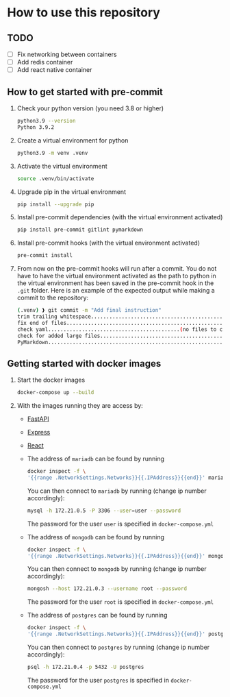 # How to use this repository

## TODO

- [ ] Fix networking between containers
- [ ] Add redis container
- [ ] Add react native container

## How to get started with pre-commit

1. Check your python version (you need 3.8 or higher)

    ```bash
    python3.9 --version
    Python 3.9.2
    ```

1. Create a virtual environment for python

    ```bash
    python3.9 -m venv .venv
    ```

1. Activate the virtual environment

    ```bash
    source .venv/bin/activate
    ```

1. Upgrade pip in the virtual environment

    ```bash
    pip install --upgrade pip
    ```

1. Install pre-commit dependencies (with the virtual environment activated)

    ```bash
    pip install pre-commit gitlint pymarkdown
    ```

1. Install pre-commit hooks (with the virtual environment activated)

    ```bash
    pre-commit install
    ```

1. From now on the pre-commit hooks will run after a commit. You do not have to
have the virtual environment activated as the path to python in the virtual
environment has been saved in the pre-commit hook in the `.git` folder.
Here is an example of the expected output while making a commit to the repository:

    ```bash
    (.venv) ❱ git commit -m "Add final instruction"
    trim trailing whitespace.................................................Passed
    fix end of files.........................................................Passed
    check yaml...........................................(no files to check)Skipped
    check for added large files..............................................Passed
    PyMarkdown...............................................................Passed
    ```

## Getting started with docker images

1. Start the docker images

    ```bash
    docker-compose up --build
    ```

1. With the images running they are access by:

   - [FastAPI](http://localhost:80)
   - [Express](http://localhost:81)
   - [React](http://localhost:82)
   - The address of `mariadb` can be found by running

     ```bash
     docker inspect -f \
     '{{range .NetworkSettings.Networks}}{{.IPAddress}}{{end}}' mariadb
     ```

     You can then connect to `mariadb` by running (change ip number accordingly):

     ```bash
     mysql -h 172.21.0.5 -P 3306 --user=user --password
     ```

     The password for the user `user` is specified in `docker-compose.yml`

   - The address of `mongodb` can be found by running

     ```bash
     docker inspect -f \
     '{{range .NetworkSettings.Networks}}{{.IPAddress}}{{end}}' mongodb
     ```

     You can then connect to `mongodb` by running (change ip number accordingly):

     ```bash
     mongosh --host 172.21.0.3 --username root --password
     ```

     The password for the user `root` is specified in `docker-compose.yml`

   - The address of `postgres` can be found by running

     ```bash
     docker inspect -f \
     '{{range .NetworkSettings.Networks}}{{.IPAddress}}{{end}}' postgres
     ```

     You can then connect to `postgres` by running (change ip number accordingly):

     ```bash
     psql -h 172.21.0.4 -p 5432 -U postgres
     ```

     The password for the user `postgres` is specified in `docker-compose.yml`
